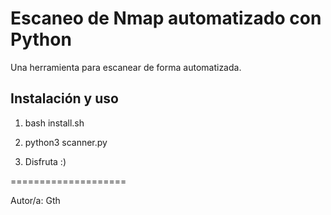 # Escaneo de Nmap automatizado con Python

Una herramienta para escanear de forma automatizada.

## Instalación y uso

1. bash install.sh

2. python3 scanner.py

3. Disfruta :)

====================

Autor/a: Gth

